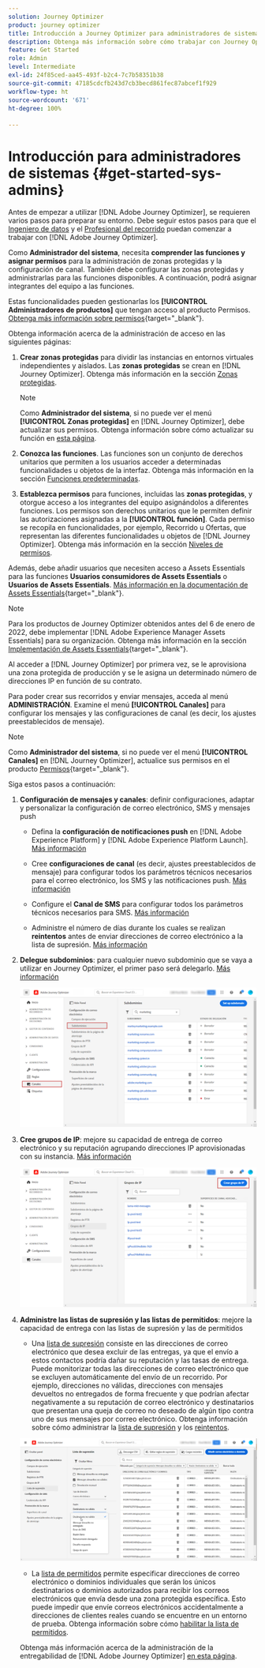 ```yaml
---
solution: Journey Optimizer
product: journey optimizer
title: Introducción a Journey Optimizer para administradores de sistemas
description: Obtenga más información sobre cómo trabajar con Journey Optimizer como administrador de sistemas
feature: Get Started
role: Admin
level: Intermediate
exl-id: 24f85ced-aa45-493f-b2c4-7c7b58351b38
source-git-commit: 47185cdcfb243d7cb3becd861fec87abcef1f929
workflow-type: ht
source-wordcount: '671'
ht-degree: 100%

---
```


# Introducción para administradores de sistemas {#get-started-sys-admins}

Antes de empezar a utilizar [!DNL Adobe Journey Optimizer], se requieren varios pasos para preparar su entorno.  Debe seguir estos pasos para que el [Ingeniero de datos](data-engineer.md) y el [Profesional del recorrido](marketer.md) puedan comenzar a trabajar con [!DNL Adobe Journey Optimizer].

Como **Administrador del sistema**, necesita **comprender las funciones y asignar permisos** para la administración de zonas protegidas y la configuración de canal. También debe configurar las zonas protegidas y administrarlas para las funciones disponibles. A continuación, podrá asignar integrantes del equipo a las funciones.

Estas funcionalidades pueden gestionarlas los **[!UICONTROL Administradores de productos]** que tengan acceso al producto Permisos. [Obtenga más información sobre permisos](../../administration/permissions.md){target="_blank"}.

Obtenga información acerca de la administración de acceso en las siguientes páginas:

1. **Crear zonas protegidas** para dividir las instancias en entornos virtuales independientes y aislados. Las **zonas protegidas** se crean en [!DNL Journey Optimizer]. Obtenga más información en la sección [Zonas protegidas](../../administration/sandboxes.md).

   >[!NOTE]
   >Como **Administrador del sistema**, si no puede ver el menú **[!UICONTROL Zonas protegidas]** en [!DNL Journey Optimizer], debe actualizar sus permisos. Obtenga información sobre cómo actualizar su función en [esta página](../../administration/permissions.md#edit-product-profile).

1. **Conozca las funciones**. Las funciones son un conjunto de derechos unitarios que permiten a los usuarios acceder a determinadas funcionalidades u objetos de la interfaz. Obtenga más información en la sección [Funciones predeterminadas](../../administration/ootb-product-profiles.md).

1. **Establezca permisos** para funciones, incluidas las **zonas protegidas**, y otorgue acceso a los integrantes del equipo asignándolos a diferentes funciones. Los permisos son derechos unitarios que le permiten definir las autorizaciones asignadas a la **[!UICONTROL función]**. Cada permiso se recopila en funcionalidades, por ejemplo, Recorrido u Ofertas, que representan las diferentes funcionalidades u objetos de [!DNL Journey Optimizer]. Obtenga más información en la sección [Niveles de permisos](../../administration/high-low-permissions.md).

Además, debe añadir usuarios que necesiten acceso a Assets Essentials para las funciones **Usuarios consumidores de Assets Essentials** o **Usuarios de Assets Essentials**. [Más información en la documentación de Assets Essentials](https://experienceleague.adobe.com/docs/experience-manager-assets-essentials/help/deploy-administer.html?lang=es){target="_blank"}.

>[!NOTE]
>Para los productos de Journey Optimizer obtenidos antes del 6 de enero de 2022, debe implementar [!DNL Adobe Experience Manager Assets Essentials] para su organización. Obtenga más información en la sección [Implementación de Assets Essentials](https://experienceleague.adobe.com/docs/experience-manager-assets-essentials/help/deploy-administer.html?lang=es){target="_blank"}.

Al acceder a [!DNL Journey Optimizer] por primera vez, se le aprovisiona una zona protegida de producción y se le asigna un determinado número de direcciones IP en función de su contrato.

Para poder crear sus recorridos y enviar mensajes, acceda al menú **ADMINISTRACIÓN**. Examine el menú **[!UICONTROL Canales]** para configurar los mensajes y las configuraciones de canal (es decir, los ajustes preestablecidos de mensaje).

>[!NOTE]
>Como **Administrador del sistema**, si no puede ver el menú **[!UICONTROL Canales]** en [!DNL Journey Optimizer], actualice sus permisos en el producto [Permisos](../../administration/permissions.md){target="_blank"}. 
>

Siga estos pasos a continuación:

1. **Configuración de mensajes y canales**: definir configuraciones, adaptar y personalizar la configuración de correo electrónico, SMS y mensajes push

   * Defina la **configuración de notificaciones push** en [!DNL Adobe Experience Platform] y [!DNL Adobe Experience Platform Launch]. [Más información](../../push/push-gs.md)

   * Cree **configuraciones de canal** (es decir, ajustes preestablecidos de mensaje) para configurar todos los parámetros técnicos necesarios para el correo electrónico, los SMS y las notificaciones push. [Más información](../../configuration/channel-surfaces.md)

   * Configure el **Canal de SMS** para configurar todos los parámetros técnicos necesarios para SMS. [Más información](../../sms/sms-configuration.md)

   * Administre el número de días durante los cuales se realizan **reintentos** antes de enviar direcciones de correo electrónico a la lista de supresión. [Más información](../../configuration/manage-suppression-list.md)

1. **Delegue subdominios**: para cualquier nuevo subdominio que se vaya a utilizar en Journey Optimizer, el primer paso será delegarlo. [Más información](../../configuration/about-subdomain-delegation.md)

   ![](../assets/subdomain.png)

1. **Cree grupos de IP**: mejore su capacidad de entrega de correo electrónico y su reputación agrupando direcciones IP aprovisionadas con su instancia. [Más información](../../configuration/ip-pools.md)

   ![](../assets/ip-pool.png)

1. **Administre las listas de supresión y las listas de permitidos**: mejore la capacidad de entrega con las listas de supresión y las de permitidos

   * Una [lista de supresión](../../reports/suppression-list.md) consiste en las direcciones de correo electrónico que desea excluir de las entregas, ya que el envío a estos contactos podría dañar su reputación y las tasas de entrega. Puede monitorizar todas las direcciones de correo electrónico que se excluyen automáticamente del envío de un recorrido. Por ejemplo, direcciones no válidas, direcciones con mensajes devueltos no entregados de forma frecuente y que podrían afectar negativamente a su reputación de correo electrónico y destinatarios que presentan una queja de correo no deseado de algún tipo contra uno de sus mensajes por correo electrónico. Obtenga información sobre cómo administrar la [lista de supresión](../../configuration/manage-suppression-list.md) y los [reintentos](../../configuration/retries.md).

   ![](../assets/suppression-list-filtering-example.png)

   * La [lista de permitidos](../../configuration/allow-list.md) permite especificar direcciones de correo electrónico o dominios individuales que serán los únicos destinatarios o dominios autorizados para recibir los correos electrónicos que envía desde una zona protegida específica. Esto puede impedir que envíe correos electrónicos accidentalmente a direcciones de clientes reales cuando se encuentre en un entorno de prueba. Obtenga información sobre cómo [habilitar la lista de permitidos](../../configuration/allow-list.md).

   Obtenga más información acerca de la administración de la entregabilidad de [!DNL Adobe Journey Optimizer] [en esta página](../../reports/deliverability.md).
